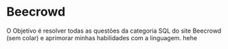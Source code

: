 # Beecrowd 

O Objetivo é resolver todas as questões da categoria SQL do site Beecrowd (sem colar) e aprimorar minhas habilidades com a linguagem. hehe
